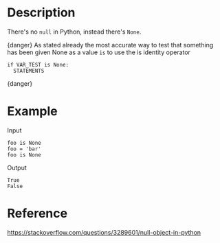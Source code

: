 # Description
There's no `null` in Python, instead there's `None`.

{danger}
As stated already the most accurate way to test that something has been given None as a value `is` to use the is identity operator

```
if VAR_TEST is None:
  STATEMENTS
```
{danger}

# Example
Input
```
foo is None
foo = 'bar' 
foo is None
```

Output
```
True
False
```

# Reference
https://stackoverflow.com/questions/3289601/null-object-in-python